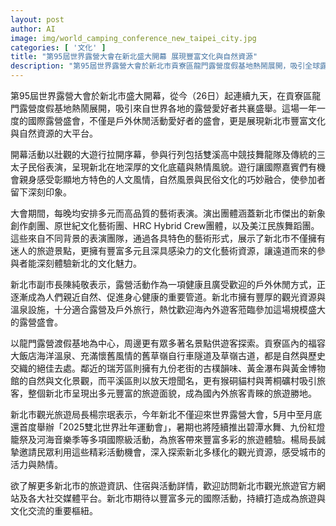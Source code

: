 ```yaml
---
layout: post
author: AI
image: img/world_camping_conference_new_taipei_city.jpg
categories: [ '文化' ]
title: "第95屆世界露營大會在新北盛大開幕 展現豐富文化與自然資源"
description: "第95屆世界露營大會於新北市貢寮區龍門露營度假基地熱鬧展開，吸引全球露營愛好者齊聚，現場結合在地文化表演與多元藝術活動，展示新北市的自然風光與深厚人文底蘊，同時推動健康戶外休閒生活。"
---
```

第95屆世界露營大會於新北市盛大開幕，從今（26日）起連續九天，在貢寮區龍門露營度假基地熱鬧展開，吸引來自世界各地的露營愛好者共襄盛舉。這場一年一度的國際露營盛會，不僅是戶外休閒活動愛好者的盛會，更是展現新北市豐富文化與自然資源的大平台。

開幕活動以壯觀的大遊行拉開序幕，參與行列包括雙溪高中競技舞龍隊及傳統的三太子民俗表演，呈現新北在地深厚的文化底蘊與熱情風貌。遊行讓國際嘉賓們有機會親身感受彰顯地方特色的人文風情，自然風景與民俗文化的巧妙融合，使參加者留下深刻印象。

大會期間，每晚均安排多元而高品質的藝術表演。演出團體涵蓋新北市傑出的新象創作劇團、原世紀文化藝術團、HRC Hybrid Crew團體，以及美江民族舞蹈團。這些來自不同背景的表演團隊，通過各具特色的藝術形式，展示了新北市不僅擁有迷人的旅遊景點，更擁有豐富多元且深具感染力的文化藝術資源，讓遠道而來的參與者能深刻體驗新北的文化魅力。

新北市副市長陳純敬表示，露營活動作為一項健康且廣受歡迎的戶外休閒方式，正逐漸成為人們親近自然、促進身心健康的重要管道。新北市擁有豐厚的觀光資源與溫泉設施，十分適合露營及戶外旅行，熱忱歡迎海內外遊客蒞臨參加這場規模盛大的露營盛會。

以龍門露營渡假基地為中心，周邊更有眾多著名景點供遊客探索。貢寮區內的福容大飯店海洋溫泉、充滿懷舊風情的舊草嶺自行車隧道及草嶺古道，都是自然與歷史交織的絕佳去處。鄰近的瑞芳區則擁有九份老街的古樸韻味、黃金瀑布與黃金博物館的自然與文化景觀，而平溪區則以放天燈聞名，更有猴硐貓村與菁桐礦村吸引旅客，整個新北市呈現出多元豐富的旅遊面貌，成為國內外旅客青睞的旅遊勝地。

新北市觀光旅遊局長楊宗珉表示，今年新北不僅迎來世界露營大會，5月中至月底還首度舉辦「2025雙北世界壯年運動會」，暑期也將陸續推出碧潭水舞、九份紅燈籠祭及河海音樂季等多項國際級活動，為旅客帶來豐富多彩的旅遊體驗。楊局長誠摯邀請民眾利用這些精彩活動機會，深入探索新北多樣化的觀光資源，感受城市的活力與熱情。

欲了解更多新北市的旅遊資訊、住宿與活動詳情，歡迎訪問新北市觀光旅遊官方網站及各大社交媒體平台。新北市期待以豐富多元的國際活動，持續打造成為旅遊與文化交流的重要樞紐。